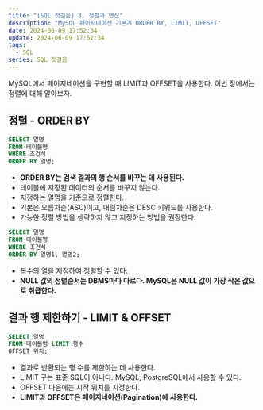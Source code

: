 ```yaml
---
title: "[SQL 첫걸음] 3. 정렬과 연산"
description: "MySQL 페이지네이션 기본기 ORDER BY, LIMIT, OFFSET"
date: 2024-06-09 17:52:34
update: 2024-06-09 17:52:34
tags:
  - SQL
series: SQL 첫걸음 
---
```


MySQL에서 페이지네이션을 구현할 때 LIMIT과 OFFSET을 사용한다. 이번 장에서는 정렬에 대해 알아보자.

## 정렬 - ORDER BY

```sql
SELECT 열명
FROM 테이블명
WHERE 조건식
ORDER BY 열명;
```

- **ORDER BY는 검색 결과의 행 순서를 바꾸는 데 사용된다.**
- 테이블에 저장된 데이터의 순서를 바꾸지 않는다.
- 지정하는 열명을 기준으로 정렬한다.
- 기본은 오름차순(ASC)이고, 내림차순은 DESC 키워드를 사용한다.
- 가능한 정렬 방법을 생략하지 않고 지정하는 방법을 권장한다.

```sql
SELECT 열명
FROM 테이블명
WHERE 조건식
ORDER BY 열명1, 열명2;
```

- 복수의 열을 지정하여 정렬할 수 있다.
- **NULL 값의 정렬순서는 DBMS마다 다르다. MySQL은 NULL 값이 가장 작은 값으로 취급한다.**

## 결과 행 제한하기 - LIMIT & OFFSET

```sql
SELECT 열명
FROM 테이블명 LIMIT 행수
OFFSET 위치;
```

- 결과로 반환되는 행 수를 제한하는 데 사용한다.
- LIMIT 구는 표준 SQL이 아니다. MySQL, PostgreSQL에서 사용할 수 있다.
- OFFSET 다음에는 시작 위치를 지정한다.
- **LIMIT과 OFFSET은 페이지네이션(Pagination)에 사용한다.**
